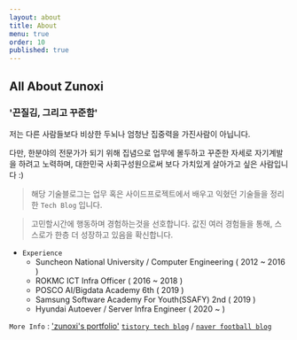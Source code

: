```yaml
---
layout: about
title: About
menu: true
order: 10
published: true
---
```


## All About Zunoxi

### '끈질김, 그리고 꾸준함' 

저는 다른 사람들보다 비상한 두뇌나 엄청난 집중력을 가진사람이 아닙니다. 

다만, 한분야의 전문가가 되기 위해 집념으로 업무에 몰두하고 꾸준한 자세로 자기계발을 하려고 노력하며, 대한민국 사회구성원으로써 보다 가치있게 살아가고 싶은 사람입니다 :)


>해당 기술블로그는 업무 혹은 사이드프로젝트에서 배우고 익혔던 기술들을 정리한 `Tech Blog` 입니다. 

>고민할시간에 행동하며 경험하는것을 선호합니다. 값진 여러 경험들을 통해, 스스로가 한층 더 성장하고 있음을 확신합니다.

- `Experience`
	- Suncheon National University / Computer Engineering ( 2012 ~ 2016 )
    - ROKMC ICT Infra Officer ( 2016 ~ 2018 )
    - POSCO AI/Bigdata Academy 6th ( 2019 )
	- Samsung Software Academy For Youth(SSAFY) 2nd ( 2019 )
    - Hyundai Autoever / Server Infra Engineer ( 2020 ~ )
    
`More Info` : ['zunoxi's portfolio'](http://zunoxi.ddns.net/main.html)
[`tistory tech blog`](https://zunoxi.tistory.com/) / [`naver football blog`](https://blog.naver.com/cross9308)
